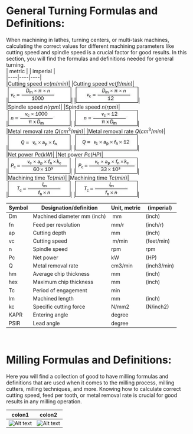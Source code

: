 
# General Turning Formulas and Definitions:  
When machining in lathes, turning centers, or multi-task machines, calculating the correct values for different machining parameters like cutting speed and spindle speed is a crucial factor for good results. In this section, you will find the formulas and definitions needed for general turning.   
| metric |      | imperial |  
|----|----|----|    
|Cutting speed $vc (m/min)$|      |Cutting speed $vc (ft/min)$|  
|![Alt text](./images/cutting-speed-m_jpg.webp)|     |![Alt text](./images/cutting-speed-i_jpg.webp)|  
|Spindle speed $n (rpm)$|      |Spindle speed $n (rpm)$|  
|![Alt text](./images/spindle-speed-m_jpg.webp)|      |![Alt text](./images/spindle-speed-i_jpg.webp)|  
|Metal removal rate $Q(cm^3/min)$|      |Metal removal rate $Q(cm^3/min)$|  
|![Alt text](./images/metal-removal-m_jpg.webp)|      |![Alt text](./images/metal-removal-i_jpg.webp)|  
|Net power $Pc(kW)$|      |Net power $Pc(HP)$|  
|![Alt text](./images/net-power-m_jpg.webp)|      |![Alt text](./images/net-power-i_jpg.webp)|  
|Machining time $Tc(min)$|      |Machining time $Tc(min)$|  
|![Alt text](./images/machining-time-m_jpg.webp)|      |![Alt text](./images/machining-time-m_jpg.webp)|  




|Symbol	|Designation/definition	|Unit, metric |(imperial)|  
|--|--|--|--|
|Dm​	|Machined diameter mm (inch)|​	mm |(inch)|​
|fn	|Feed per revolution​	|mm/r |(inch/r)|​
|ap​	|Cutting depth ​	|mm |(inch)|​
|vc	|Cutting speed|​	m/min |(feet/min)|​
|n	|Spindle speed	|rpm|rpm|​​
|Pc​|	Net power|	kW |(HP)|
|Q	|Metal removal rate	|cm3/min |(inch3/min)|
|hm​	|Average chip thickness​	|mm |(inch)|
|hex	|Maximum chip thickness	|mm |(inch)|
|Tc​	|Period of engagement​	|min||​
|lm	|Machined length​	|mm |(inch)|
|kc​	|Specific cutting force	|N/mm2 |(N/inch2)|
|KAPR​	|Entering angle|	degree||​
|PSIR​​	|Lead angle​	|degree||  
​

# Milling Formulas and Definitions:
Here you will find a collection of good to have milling formulas and definitions that are used when it comes to the milling process, milling cutters, milling techniques, and more. Knowing how to calculate correct cutting speed, feed per tooth, or metal removal rate is crucial for good results in any milling operation.  
  
|colon1|colon2|
|------|------|  
|![Alt text](https://cdn.sandvik.coromant.com/files/sitecollectionimages/knowledge/milling/tablefeedmm_jpg.webp)|![Alt text](https://cdn.sandvik.coromant.com/files/sitecollectionimages/knowledge/milling/tablefeedinch_jpg.webp) |

   

